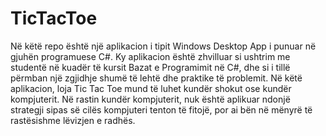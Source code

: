 # TicTacToe
Në këtë repo është një aplikacion i tipit Windows Desktop App i punuar në gjuhën programuese C#. 
Ky aplikacion është zhvilluar si ushtrim me studentë në kuadër të kursit Bazat e Programimit në C#, dhe si i tillë përmban një zgjidhje shumë të lehtë dhe praktike të problemit.
Në këtë aplikacion, loja Tic Tac Toe mund të luhet kundër shokut ose kundër kompjuterit. 
Në rastin kundër kompjuterit, nuk është aplikuar ndonjë strategji sipas së cilës kompjuteri tenton të fitojë, por ai bën në mënyrë të rastësishme lëvizjen e radhës.
